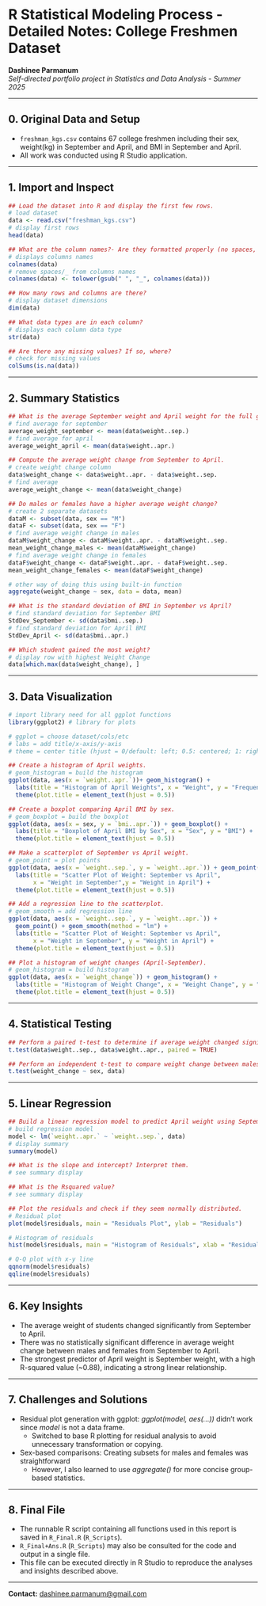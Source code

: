 # R Statistical Modeling Process - Detailed Notes: College Freshmen Dataset

**Dashinee Parmanum**  
*Self-directed portfolio project in Statistics and Data Analysis - Summer 2025*

---
## 0. Original Data and Setup
- `freshman_kgs.csv` contains 67 college freshmen including their sex, weight(kg) in September and April, and BMI in September and April.
- All work was conducted using R Studio application.

---
## 1. Import and Inspect
```R
## Load the dataset into R and display the first few rows.
# load dataset
data <- read.csv("freshman_kgs.csv")
# display first rows
head(data)

## What are the column names?- Are they formatted properly (no spaces, lowercase, etc.)?
# displays columns names
colnames(data) 
# remove spaces/_ from columns names
colnames(data) <- tolower(gsub(" ", "_", colnames(data)))

## How many rows and columns are there?
# display dataset dimensions
dim(data)

## What data types are in each column?
# displays each column data type
str(data) 

## Are there any missing values? If so, where?
# check for missing values
colSums(is.na(data))
```
---
## 2. Summary Statistics
```R
## What is the average September weight and April weight for the full group?
# find average for september
average_weight_september <- mean(data$weight..sep.) 
# find average for april
average_weight_april <- mean(data$weight..apr.) 

## Compute the average weight change from September to April.
# create weight change column
data$weight_change <- data$weight..apr. - data$weight..sep.
# find average
average_weight_change <- mean(data$weight_change) 

## Do males or females have a higher average weight change?
# create 2 separate datasets
dataM <- subset(data, sex == "M")
dataF <- subset(data, sex == "F")
# find average weight change in males
dataM$weight_change <- dataM$weight..apr. - dataM$weight..sep.
mean_weight_change_males <- mean(dataM$weight_change)
# find average weight change in females
dataF$weight_change <- dataF$weight..apr. - dataF$weight..sep.
mean_weight_change_females <- mean(dataF$weight_change) 

# other way of doing this using built-in function
aggregate(weight_change ~ sex, data = data, mean) 

## What is the standard deviation of BMI in September vs April?
# find standard deviation for September BMI
StdDev_September <- sd(data$bmi..sep.)
# find standard deviation for April BMI
StdDev_April <- sd(data$bmi..apr.) 

## Which student gained the most weight?
# display row with highest Weight Change
data[which.max(data$weight_change), ]
```
---
## 3. Data Visualization
```R
# import library need for all ggplot functions
library(ggplot2) # library for plots

# ggplot = choose dataset/cols/etc
# labs = add title/x-axis/y-axis
# theme = center title (hjust = 0/default: left; 0.5: centered; 1: right)

## Create a histogram of April weights.
# geom_histogram = build the histogram
ggplot(data, aes(x = `weight..apr.`))+ geom_histogram() + 
  labs(title = "Histogram of April Weights", x = "Weight", y = "Frequency") +
  theme(plot.title = element_text(hjust = 0.5))

## Create a boxplot comparing April BMI by sex.
# geom_boxplot = build the boxplot
ggplot(data, aes(x = sex, y = `bmi..apr.`)) + geom_boxplot() + 
  labs(title = "Boxplot of April BMI by Sex", x = "Sex", y = "BMI") + 
  theme(plot.title = element_text(hjust = 0.5))

## Make a scatterplot of September vs April weight.
# geom_point = plot points
ggplot(data, aes(x = `weight..sep.`, y = `weight..apr.`)) + geom_point() +
  labs(title = "Scatter Plot of Weight: September vs April",
       x = "Weight in September",y = "Weight in April") + 
  theme(plot.title = element_text(hjust = 0.5))

## Add a regression line to the scatterplot.
# geom_smooth = add regression line
ggplot(data, aes(x = `weight..sep.`, y = `weight..apr.`)) + 
  geom_point() + geom_smooth(method = "lm") +
  labs(title = "Scatter Plot of Weight: September vs April",
       x = "Weight in September", y = "Weight in April") + 
  theme(plot.title = element_text(hjust = 0.5))

## Plot a histogram of weight changes (April-September).
# geom_histogram = build histogram
ggplot(data, aes(x = `weight_change`)) + geom_histogram() +
  labs(title = "Histogram of Weight Change", x = "Weight Change", y = "Frequency") + 
  theme(plot.title = element_text(hjust = 0.5))
```
---
## 4. Statistical Testing
```R
## Perform a paired t-test to determine if average weight changed significantly from September to April.
t.test(data$weight..sep., data$weight..apr., paired = TRUE)

## Perform an independent t-test to compare weight change between males and females.
t.test(weight_change ~ sex, data)
```
---
## 5. Linear Regression
```R
## Build a linear regression model to predict April weight using September weight.
# build regression model
model <- lm(`weight..apr.` ~ `weight..sep.`, data)
# display summary
summary(model)

## What is the slope and intercept? Interpret them.
# see summary display

## What is the Rsquared value?
# see summary display

## Plot the residuals and check if they seem normally distributed.
# Residual plot
plot(model$residuals, main = "Residuals Plot", ylab = "Residuals") 

# Histogram of residuals
hist(model$residuals, main = "Histogram of Residuals", xlab = "Residuals")

# Q-Q plot with x-y line
qqnorm(model$residuals)
qqline(model$residuals)
```
---
## 6. Key Insights
- The average weight of students changed significantly from September to April.
- There was no statistically significant difference in average weight change between males and females from September to April.
- The strongest predictor of April weight is September weight, with a high R-squared value (~0.88), indicating a strong linear relationship.
  
---
## 7. Challenges and Solutions
- Residual plot generation with ggplot: *ggplot(model, aes(...))* didn’t work since *model* is not a data frame.
  - Switched to base R plotting for residual analysis to avoid unnecessary transformation or copying.
- Sex-based comparisons: Creating subsets for males and females was straightforward
  - However, I also learned to use *aggregate()* for more concise group-based statistics.

---
## 8. Final File
- The runnable R script containing all functions used in this report is saved in `R_Final.R` (`R_Scripts`).
- `R_Final+Ans.R` (`R_Scripts`) may also be consulted for the code and output in a single file.
- This file can be executed directly in R Studio to reproduce the analyses and insights described above.
  
---
**Contact:** dashinee.parmanum@gmail.com

